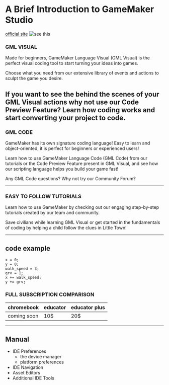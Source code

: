 # A Brief Introduction to GameMaker Studio

[official site](https://gamemaker.io/en)
![see this](https://manual.yoyogames.com/assets/css/CSS_Images/Zeus_Banner.png)

### GML VISUAL
Made for beginners, GameMaker Language Visual (GML Visual) is the perfect visual coding tool to start turning your ideas into games. 

Choose what you need from our extensive library of events and actions to sculpt the game you desire. 

If you want to see the behind the scenes of your GML Visual actions why not use our Code Preview 
Feature? Learn how coding works and start converting your project to code.
---

### GML CODE
GameMaker has its own signature coding language! Easy to learn and object-oriented, it is perfect for beginners or experienced users!

Learn how to use GameMaker Language Code (GML Code) from our tutorials or the Code Preview Feature present in GML Visual, and see how our scripting language helps you build your game fast!

Any GML Code questions? Why not try our Community Forum?

---
### EASY TO FOLLOW TUTORIALS
Learn how to use GameMaker by checking out our engaging step-by-step tutorials created by our team and community.

Save civilians while learning GML Visual or get started in the fundamentals of coding by helping a child follow the clues in Little Town!

---

## code example
```
x = 0;
y = 0;
walk_speed = 3;
grv = 1;
x += walk_speed;
y += grv;
```
### FULL SUBSCRIPTION COMPARISON

| chromebook | educator | educator plus |
----|----|----
coming soon | 10$ | 20$ | 30$ |

---
## Manual

- IDE Preferences
	- the device manager  
	- platform preferences
- IDE Navigation
- Asset Editors
- Additional IDE Tools


